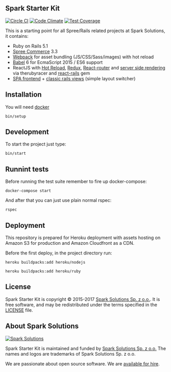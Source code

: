 ## Spark Starter Kit

[![Circle CI](https://circleci.com/gh/spark-solutions/spark-starter-kit.svg?style=svg)](https://circleci.com/gh/spark-solutions/spark-starter-kit) [![Code Climate](https://codeclimate.com/repos/567faf288109dc0e7000368c/badges/aaaf9d43a643ff68fddc/gpa.svg)](https://codeclimate.com/repos/567faf288109dc0e7000368c/feed) [![Test Coverage](https://codeclimate.com/repos/567faf288109dc0e7000368c/badges/aaaf9d43a643ff68fddc/coverage.svg)](https://codeclimate.com/repos/567faf288109dc0e7000368c/coverage)

This is a starting point for all Spree/Rails related projects at Spark Solutions, it contains:
 - Ruby on Rails 5.1
 - [Spree Commerce](https://github.com/spree/spree) 3.3
 - [Webpack](https://webpack.github.io/) for asset bundling (JS/CSS/Sass/images) with hot reload
 - [Babel](https://babeljs.io/) 6 for EcmaScript 2015 / ES6 support
 - ReactJS with [Hot Reload](https://github.com/gaearon/babel-plugin-react-transform), [Redux](https://github.com/rackt/redux), [React-router](https://github.com/rackt/react-router) and [server side rendering](https://github.com/reactjs/react-rails#server-rendering) via therubyracer and [react-rails](https://github.com/reactjs/react-rails) gem
 - [SPA frontend](client/js/ClientApp.js) + [classic rails views](app/views/layouts/application_classic.html.erb) (simple layout switcher)


## Installation

You will need [docker](https://store.docker.com/editions/community/docker-ce-desktop-mac)

```
bin/setup
```

## Development

To start the project just type:
```
bin/start
```

## Runnint tests

Before running the test suite remember to fire up docker-compose:

```
docker-compose start
```

And after that you can just use plain normal rspec:

```
rspec
```

## Deployment

This repository is prepared for Heroku deployment with assets hosting on Amazon S3 for production and Amazon Cloudfront as a CDN.

Before the first deploy, in the project directory run:
```
heroku buildpacks:add heroku/nodejs
```
```
heroku buildpacks:add heroku/ruby
```

## License

Spark Starter Kit is copyright © 2015-2017
[Spark Solutions Sp. z o.o.][spark]. It is free software,
and may be redistributed under the terms specified in the
[LICENSE](LICENSE.md) file.

## About Spark Solutions
[![Spark Solutions](http://sparksolutions.co/wp-content/uploads/2015/01/logo-ss-tr-221x100.png)][spark]

Spark Starter Kit is maintained and funded by [Spark Solutions Sp. z o.o.](http://sparksolutions.co?utm_source=github)
The names and logos are trademarks of Spark Solutions Sp. z o.o.

We are passionate about open source software.
We are [available for hire][spark].

[spark]:http://sparksolutions.co?utm_source=github
